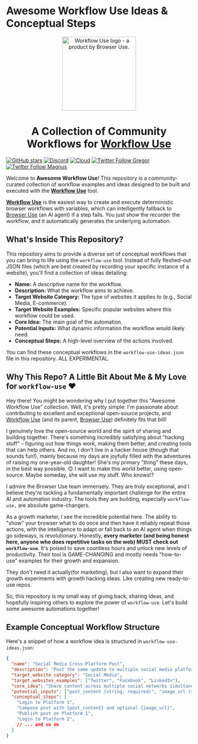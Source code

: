 # Awesome Workflow Use Ideas & Conceptual Steps

<p align="center">
  <img alt="Workflow Use logo - a product by Browser Use." src="https://raw.githubusercontent.com/browser-use/workflow-use/main/static/workflow-use.png" width="200">
</p>

<h1 align="center">A Collection of Community Workflows for <a href="https://github.com/browser-use/workflow-use">Workflow Use</a></h1>

[![GitHub stars](https://img.shields.io/github/stars/browser-use/workflow-use?style=social)](https://github.com/browser-use/workflow-use/stargazers)
[![Discord](https://img.shields.io/discord/1303749220842340412?color=7289DA&label=Discord&logo=discord&logoColor=white)](https://link.browser-use.com/discord)
[![Cloud](https://img.shields.io/badge/Cloud-☁️-blue)](https://cloud.browser-use.com)
[![Twitter Follow Gregor](https://img.shields.io/twitter/follow/Gregor?style=social)](https://x.com/gregpr07)
[![Twitter Follow Magnus](https://img.shields.io/twitter/follow/Magnus?style=social)](https://x.com/mamagnus00)

Welcome to **Awesome Workflow Use**! This repository is a community-curated collection of workflow examples and ideas designed to be built and executed with the [**Workflow Use**](https://github.com/browser-use/workflow-use) tool.

[**Workflow Use**](https://github.com/browser-use/workflow-use) is the easiest way to create and execute deterministic browser workflows with variables, which can intelligently fallback to [Browser Use](https://github.com/browser-use/browser-use) (an AI agent) if a step fails. You just _show_ the recorder the workflow, and it automatically generates the underlying automation.

## What's Inside This Repository?

This repository aims to provide a diverse set of conceptual workflows that you can bring to life using the `workflow-use` tool. Instead of fully fleshed-out JSON files (which are best created by recording your specific instance of a website), you'll find a collection of ideas detailing:

* **Name:** A descriptive name for the workflow.
* **Description:** What the workflow aims to achieve.
* **Target Website Category:** The type of websites it applies to (e.g., Social Media, E-commerce).
* **Target Website Examples:** Specific popular websites where this workflow could be used.
* **Core Idea:** The main goal of the automation.
* **Potential Inputs:** What dynamic information the workflow would likely need.
* **Conceptual Steps:** A high-level overview of the actions involved.

You can find these conceptual workflows in the `workflow-use-ideas.json` file in this repository. ALL EXPERIMENTAL.

## Why This Repo? A Little Bit About Me & My Love for `workflow-use` ❤️

Hey there! You might be wondering why I put together this "Awesome Workflow Use" collection. Well, it's pretty simple: I'm passionate about contributing to excellent and exceptional open-source projects, and [Workflow Use](https://github.com/browser-use/workflow-use) (and its parent, [Browser Use](https://github.com/browser-use/browser-use)) definitely fits that bill!

I genuinely love the open-source world and the spirit of sharing and building together. There's something incredibly satisfying about "hacking stuff" – figuring out how things work, making them better, and creating tools that can help others. And no, I don't live in a hacker house (though that sounds fun!), mainly because my days are joyfully filled with the adventures of raising my one-year-old daughter! She's my primary "thing" these days, in the best way possible. 😊 I want to make this world better, using open-source. Maybe someday, she will use my stuff. Who knows!?

I admire the Browser Use team immensely. They are truly exceptional, and I believe they're tackling a fundamentally important challenge for the entire AI and automation industry. The tools they are building, especially `workflow-use,` are absolute game-changers.

As a growth marketer, I see the incredible potential here. The ability to "show" your browser what to do once and then have it reliably repeat those actions, with the intelligence to adapt or fall back to an AI agent when things go sideways, is revolutionary. Honestly, **every marketer (and being honest here, anyone who does repetitive tasks on the web) MUST check out `workflow-use`**. It's poised to save countless hours and unlock new levels of productivity. Their tool is GAME-CHANGING and mostly needs "how-to-use" examples for their growth and expansion. 

They don't need it actually(for marketing), but I also want to expand their growth experiments with growth hacking ideas. Like creating new ready-to-use repos.  

So, this repository is my small way of giving back, sharing ideas, and hopefully inspiring others to explore the power of `workflow-use`. Let's build some awesome automations together!

## Example Conceptual Workflow Structure

Here's a snippet of how a workflow idea is structured in `workflow-use-ideas.json`:

```json
{
  "name": "Social Media Cross-Platform Post",
  "description": "Post the same update to multiple social media platforms.",
  "target_website_category": "Social Media",
  "target_websites_examples": ["Twitter", "Facebook", "LinkedIn"],
  "core_idea": "Share content across multiple social networks simultaneously.",
  "potential_inputs": ["post_content (string, required)", "image_url (string, optional)"],
  "conceptual_steps": [
    "Login to Platform 1",
    "Compose post with {post_content} and optional {image_url}",
    "Publish post on Platform 1",
    "Login to Platform 2",
    // ... and so on
  ]
}
